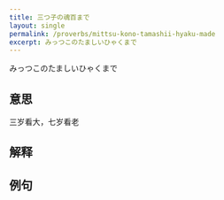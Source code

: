 ```yaml
---
title: 三つ子の魂百まで
layout: single
permalink: /proverbs/mittsu-kono-tamashii-hyaku-made
excerpt: みっつこのたましいひゃくまで
---
```


みっつこのたましいひゃくまで

## 意思

三岁看大，七岁看老

## 解释

## 例句

